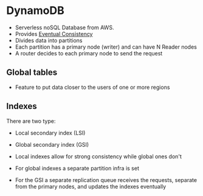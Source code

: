 # DynamoDB

- Serverless noSQL Database from AWS.
- Provides [Eventual Consistency](../Databases.md#Data-Consistency)
- Divides data into partitions
- Each partition has a primary node (writer) and can have N Reader nodes
- A router decides to each primary node to send the request

## Global tables

- Feature to put data closer to the users of one or more regions

## Indexes

There are two type:

- Local secondary index (LSI)
- Global secondary index (GSI)

- Local indexes allow for strong consistency while global ones don't
- For global indexes a separate partition infra is set
- For the GSI a separate replication queue receives the requests, separate from the primary nodes, and updates the indexes eventually
